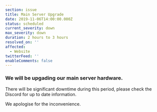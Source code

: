 ```yaml
---
section: issue
title: Main Server Upgrade
date: 2019-11-06T14:00:00.000Z
status: scheduled
current_severity: down
max_severity: down
duration: 2 hours to 3 hours
resolved_on: ''
affected:
  - Website
twitterFeed: ''
enableComments: false
---
```

### We will be upgading our main server hardware.

There will be significant downtime during this period, please check the Discord for up to date information.

We apologise for the inconvenience.
